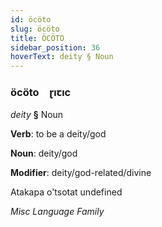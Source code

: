 ```yaml
---
id: öcöto
slug: öcöto
title: ÖCÖTO
sidebar_position: 36
hoverText: deity § Noun
---
```


### öcöto&emsp;<span kind="abugida">ɽıꞇıc</span>

*deity* **§** Noun

**Verb**: to be a deity/god

**Noun**: deity/god

**Modifier**: deity/god-related/divine

Atakapa o'tsotat undefined

*Misc Language Family*